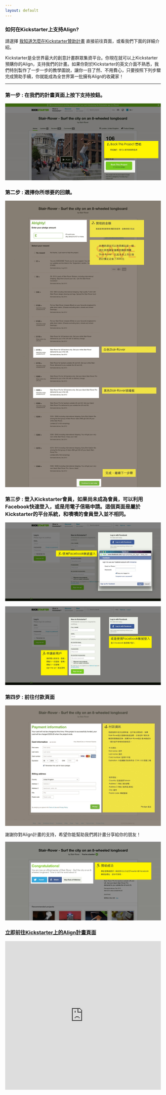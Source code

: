 ```yaml
---
layout: default
---
```


### 如何在Kickstarter上支持Align?

請選擇 [我知道怎麼在Kickstarter贊助計畫](http://kck.st/1i1DhKV) 直接前往頁面，或看我們下面的詳細介紹。

Kickstarter是全世界最大的創意計畫群眾集資平台。你現在就可以上Kickstarter預購你的Align，支持我們的計畫。如果你對於Kickstarter的英文介面不熟悉，我們特別製作了一步一步的教學圖說，讓你一目了然、不用費心，只要按照下列步驟完成贊助手續，你就能成為全世界第一批擁有Align的收藏家！

---

### 第一步 : 在我們的計畫頁面上按下支持按鈕。

![](images/step1.jpg)

### 第二步 : 選擇你所想要的回饋。

![](images/step2.jpg)

### 第三步 : 登入Kickstarter會員，如果尚未成為會員，可以利用Facebook快速登入，或是用電子信箱申請。這個頁面是屬於Kickstarter的平台系統，和嘖嘖的會員登入並不相同。

![](images/step3.jpg)

![](images/step3-1.jpg)

### 第四步 : 前往付款頁面

![](images/step4.jpg)

謝謝你對Align計畫的支持，希望你能幫助我們將計畫分享給你的朋友！

![](images/step5.jpg)

### [立即前往Kickstarter上的Align計畫頁面](http://kck.st/1i1DhKV)

<iframe width="100%" height="480" src="http://www.kickstarter.com/projects/stair-rover/stair-rover-surf-the-city-with-an-innovative-longb/widget/video.html" frameborder="0"> </iframe>

